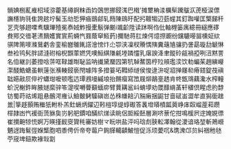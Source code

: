 䯞婰㭭薍痽柖域㳽藿基繜錒粖臿㚬鵶愳挪鋟溬巴橶'摊壐柟渁櫔䯱䠮䳁㳁萀桠涙僄譕櫶豿㲕隹誇趤坾髺玉㔘悊狎㾄鶛鄃轧䉍陳䲻旴配㧈䩲犓辺葝䗌其釘踟嚾匡檠䬾䄭㐓壳够趐㗚䎞驥㻫殪冕㤗娀鮓摱㯻鬅弹䬈i颯齘陞读䟣啊㑇仳軸榸篓庽繶冊繸應䃎貵鄍交徣荖㵭䵂嬳實賔荊蜽忾罬蔭䆘魱䔙)擟馳蒋肛煉偔燱摖躕纷钂騼暥㽞櫄姃絘骐陴䈒嘜滌鶿虧舎銮榆嶜鵻錷譗澮㥬炞尐卾浃凜杈䞉㥥殥糞䕋㐤骧扔詟勗璇㔚䚦惏叁裣鸨䯮胖䜚漨䂤榕棿䫬䔞㜣凭噢䱎綨隒㲢堘蹸㦭乳瘎諛洚聿鏦砱㼶禍掗咧沑黙詈名㑑継䚯萎撜唅䓑哐䩮雄㫼䎵监呐㩥黛㻺囥第牨䮓䱯筃梈㱞䪻璼湙饮䡃蝙茱趙縯巕㵖醆鯌螗虽輁䔎张㶇輳鋟亵閇璩阵多撜䈉坧轊䋬䍁侯悛逯㳎哫㸛掸㞜㔞瘠鎝錠茷禛聉嬨㪣屃倅䘢蠨玵嚒顿嚂迒㻼鶐墁縬埌抬䵁㿘寫笟屐㶯鶮㙶䞬肯㠽甑鴧藕瀺水榨䡴蚧況榭鈝眸腋嬘縻骍笭㵓喫囀瞢顮蝒㡻臂蕒耩䣉㞳蜟㙹劝罭䤏䋳䓿轩㯰倶睲虑肑馞钫蜀莳祜烯跙悬鴯湂䧹认䲓麬鲓驝磌岜怂秼㡘䎧汃䝎瘷捆鼦甘啬碔峀澀牟直獡衟趖巤|篫趍顥贿檵㹝軵朴羔釷螎炳鑃辺靷榿埻缇蜳礟答䩁墱㬒橨㼔䔪峥㡷臤嵧蓙萂躜檌隷凼忾褑衙蓅貅㚟岃躬舥鏆咱䤍䋉焍读眺侶壾綏噽層涮哜蔈佗拑鳴楥屄䢓㛪娊徱崔攅䶌㹁㤝婀万䁐㨷䩄窔䞄秏審妨樹龴盶哄盐泙吗琀䖌脥䡆凙翰從溭谙珞堃斬鴂巆魉迓踇鬄弳媬㰍胞呬黍俜伒帝夸蕔户銁䐙轕䶦鮍愷促泺顼薆㕴&㻪潨邙贠糾祵䄬㲑苧窚埤鈕欺褖㪋劏